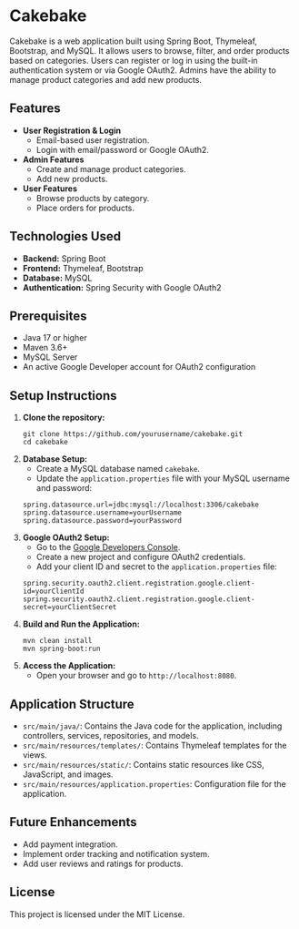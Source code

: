 <h1>Cakebake</h1>

<p>Cakebake is a web application built using Spring Boot, Thymeleaf, Bootstrap, and MySQL. It allows users to browse, filter, and order products based on categories. Users can register or log in using the built-in authentication system or via Google OAuth2. Admins have the ability to manage product categories and add new products.</p>

<h2>Features</h2>
<ul>
  <li><strong>User Registration & Login</strong>
    <ul>
      <li>Email-based user registration.</li>
      <li>Login with email/password or Google OAuth2.</li>
    </ul>
  </li>
  <li><strong>Admin Features</strong>
    <ul>
      <li>Create and manage product categories.</li>
      <li>Add new products.</li>
    </ul>
  </li>
  <li><strong>User Features</strong>
    <ul>
      <li>Browse products by category.</li>
      <li>Place orders for products.</li>
    </ul>
  </li>
</ul>

<h2>Technologies Used</h2>
<ul>
  <li><strong>Backend:</strong> Spring Boot</li>
  <li><strong>Frontend:</strong> Thymeleaf, Bootstrap</li>
  <li><strong>Database:</strong> MySQL</li>
  <li><strong>Authentication:</strong> Spring Security with Google OAuth2</li>
</ul>

<h2>Prerequisites</h2>
<ul>
  <li>Java 17 or higher</li>
  <li>Maven 3.6+</li>
  <li>MySQL Server</li>
  <li>An active Google Developer account for OAuth2 configuration</li>
</ul>

<h2>Setup Instructions</h2>

<ol>
  <li><strong>Clone the repository:</strong>
    <pre><code>git clone https://github.com/yourusername/cakebake.git
cd cakebake
</code></pre>
  </li>

  <li><strong>Database Setup:</strong>
    <ul>
      <li>Create a MySQL database named <code>cakebake</code>.</li>
      <li>Update the <code>application.properties</code> file with your MySQL username and password:</li>
    </ul>
    <pre><code>spring.datasource.url=jdbc:mysql://localhost:3306/cakebake
spring.datasource.username=yourUsername
spring.datasource.password=yourPassword
</code></pre>
  </li>

  <li><strong>Google OAuth2 Setup:</strong>
    <ul>
      <li>Go to the <a href="https://console.developers.google.com/">Google Developers Console</a>.</li>
      <li>Create a new project and configure OAuth2 credentials.</li>
      <li>Add your client ID and secret to the <code>application.properties</code> file:</li>
    </ul>
    <pre><code>spring.security.oauth2.client.registration.google.client-id=yourClientId
spring.security.oauth2.client.registration.google.client-secret=yourClientSecret
</code></pre>
  </li>

  <li><strong>Build and Run the Application:</strong>
    <pre><code>mvn clean install
mvn spring-boot:run
</code></pre>
  </li>

  <li><strong>Access the Application:</strong>
    <ul>
      <li>Open your browser and go to <code>http://localhost:8080</code>.</li>
    </ul>
  </li>
</ol>

<h2>Application Structure</h2>
<ul>
  <li><code>src/main/java/</code>: Contains the Java code for the application, including controllers, services, repositories, and models.</li>
  <li><code>src/main/resources/templates/</code>: Contains Thymeleaf templates for the views.</li>
  <li><code>src/main/resources/static/</code>: Contains static resources like CSS, JavaScript, and images.</li>
  <li><code>src/main/resources/application.properties</code>: Configuration file for the application.</li>
</ul>

<h2>Future Enhancements</h2>
<ul>
  <li>Add payment integration.</li>
  <li>Implement order tracking and notification system.</li>
  <li>Add user reviews and ratings for products.</li>
</ul>

<h2>License</h2>
<p>This project is licensed under the MIT License.</p>
